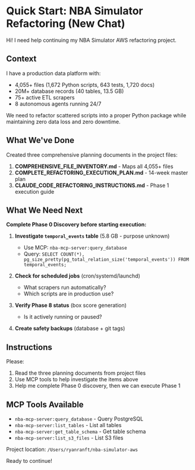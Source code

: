 # Quick Start: NBA Simulator Refactoring (New Chat)

Hi! I need help continuing my NBA Simulator AWS refactoring project.

## Context
I have a production data platform with:
- 4,055+ files (1,672 Python scripts, 643 tests, 1,720 docs)
- 20M+ database records (40 tables, 13.5 GB)
- 75+ active ETL scrapers
- 8 autonomous agents running 24/7

We need to refactor scattered scripts into a proper Python package while maintaining zero data loss and zero downtime.

## What We've Done
Created three comprehensive planning documents in the project files:
1. **COMPREHENSIVE_FILE_INVENTORY.md** - Maps all 4,055+ files
2. **COMPLETE_REFACTORING_EXECUTION_PLAN.md** - 14-week master plan
3. **CLAUDE_CODE_REFACTORING_INSTRUCTIONS.md** - Phase 1 execution guide

## What We Need Next
**Complete Phase 0 Discovery before starting execution:**

1. **Investigate `temporal_events` table** (5.8 GB - purpose unknown)
   - Use MCP: `nba-mcp-server:query_database`
   - Query: `SELECT COUNT(*), pg_size_pretty(pg_total_relation_size('temporal_events')) FROM temporal_events;`

2. **Check for scheduled jobs** (cron/systemd/launchd)
   - What scrapers run automatically?
   - Which scripts are in production use?

3. **Verify Phase 8 status** (box score generation)
   - Is it actively running or paused?

4. **Create safety backups** (database + git tags)

## Instructions
Please:
1. Read the three planning documents from project files
2. Use MCP tools to help investigate the items above
3. Help me complete Phase 0 discovery, then we can execute Phase 1

## MCP Tools Available
- `nba-mcp-server:query_database` - Query PostgreSQL
- `nba-mcp-server:list_tables` - List all tables
- `nba-mcp-server:get_table_schema` - Get table schema
- `nba-mcp-server:list_s3_files` - List S3 files

Project location: `/Users/ryanranft/nba-simulator-aws`

Ready to continue!
